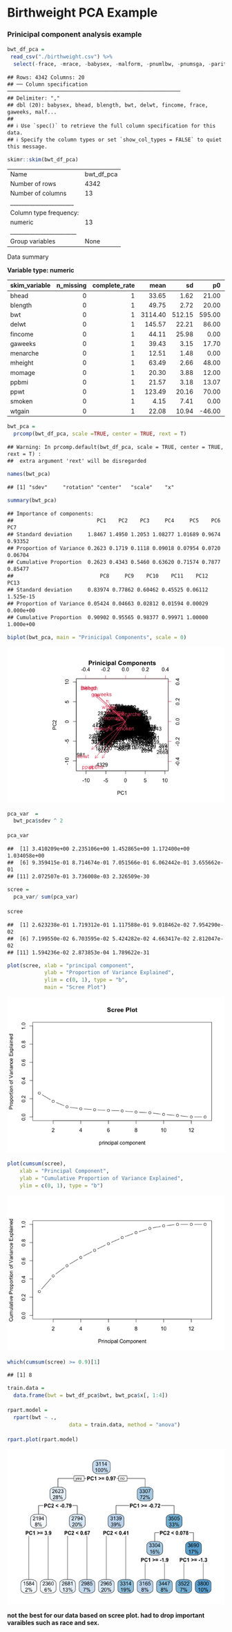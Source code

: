 Birthweight PCA Example
================

### Prinicipal component analysis example

``` r
bwt_df_pca =
 read_csv("./birthweight.csv") %>%
  select(-frace, -mrace, -babysex, -malform, -pnumlbw, -pnumsga, -parity)
```

    ## Rows: 4342 Columns: 20
    ## ── Column specification ────────────────────────────────────────────────────────
    ## Delimiter: ","
    ## dbl (20): babysex, bhead, blength, bwt, delwt, fincome, frace, gaweeks, malf...
    ## 
    ## ℹ Use `spec()` to retrieve the full column specification for this data.
    ## ℹ Specify the column types or set `show_col_types = FALSE` to quiet this message.

``` r
skimr::skim(bwt_df_pca)
```

|                                                  |            |
|:-------------------------------------------------|:-----------|
| Name                                             | bwt_df_pca |
| Number of rows                                   | 4342       |
| Number of columns                                | 13         |
| \_\_\_\_\_\_\_\_\_\_\_\_\_\_\_\_\_\_\_\_\_\_\_   |            |
| Column type frequency:                           |            |
| numeric                                          | 13         |
| \_\_\_\_\_\_\_\_\_\_\_\_\_\_\_\_\_\_\_\_\_\_\_\_ |            |
| Group variables                                  | None       |

Data summary

**Variable type: numeric**

| skim_variable | n_missing | complete_rate |    mean |     sd |     p0 |     p25 |     p50 |     p75 |   p100 | hist  |
|:--------------|----------:|--------------:|--------:|-------:|-------:|--------:|--------:|--------:|-------:|:------|
| bhead         |         0 |             1 |   33.65 |   1.62 |  21.00 |   33.00 |   34.00 |   35.00 |   41.0 | ▁▁▆▇▁ |
| blength       |         0 |             1 |   49.75 |   2.72 |  20.00 |   48.00 |   50.00 |   51.00 |   63.0 | ▁▁▁▇▁ |
| bwt           |         0 |             1 | 3114.40 | 512.15 | 595.00 | 2807.00 | 3132.50 | 3459.00 | 4791.0 | ▁▁▇▇▁ |
| delwt         |         0 |             1 |  145.57 |  22.21 |  86.00 |  131.00 |  143.00 |  157.00 |  334.0 | ▅▇▁▁▁ |
| fincome       |         0 |             1 |   44.11 |  25.98 |   0.00 |   25.00 |   35.00 |   65.00 |   96.0 | ▃▇▅▂▃ |
| gaweeks       |         0 |             1 |   39.43 |   3.15 |  17.70 |   38.30 |   39.90 |   41.10 |   51.3 | ▁▁▂▇▁ |
| menarche      |         0 |             1 |   12.51 |   1.48 |   0.00 |   12.00 |   12.00 |   13.00 |   19.0 | ▁▁▂▇▁ |
| mheight       |         0 |             1 |   63.49 |   2.66 |  48.00 |   62.00 |   63.00 |   65.00 |   77.0 | ▁▁▇▂▁ |
| momage        |         0 |             1 |   20.30 |   3.88 |  12.00 |   18.00 |   20.00 |   22.00 |   44.0 | ▅▇▂▁▁ |
| ppbmi         |         0 |             1 |   21.57 |   3.18 |  13.07 |   19.53 |   21.03 |   22.91 |   46.1 | ▃▇▁▁▁ |
| ppwt          |         0 |             1 |  123.49 |  20.16 |  70.00 |  110.00 |  120.00 |  134.00 |  287.0 | ▅▇▁▁▁ |
| smoken        |         0 |             1 |    4.15 |   7.41 |   0.00 |    0.00 |    0.00 |    5.00 |   60.0 | ▇▁▁▁▁ |
| wtgain        |         0 |             1 |   22.08 |  10.94 | -46.00 |   15.00 |   22.00 |   28.00 |   89.0 | ▁▁▇▁▁ |

``` r
bwt_pca =
  prcomp(bwt_df_pca, scale =TRUE, center = TRUE, rext = T)
```

    ## Warning: In prcomp.default(bwt_df_pca, scale = TRUE, center = TRUE, rext = T) :
    ##  extra argument 'rext' will be disregarded

``` r
names(bwt_pca) 
```

    ## [1] "sdev"     "rotation" "center"   "scale"    "x"

``` r
summary(bwt_pca)
```

    ## Importance of components:
    ##                           PC1    PC2    PC3     PC4     PC5    PC6     PC7
    ## Standard deviation     1.8467 1.4950 1.2053 1.08277 1.01689 0.9674 0.93352
    ## Proportion of Variance 0.2623 0.1719 0.1118 0.09018 0.07954 0.0720 0.06704
    ## Cumulative Proportion  0.2623 0.4343 0.5460 0.63620 0.71574 0.7877 0.85477
    ##                            PC8     PC9    PC10    PC11    PC12      PC13
    ## Standard deviation     0.83974 0.77862 0.60462 0.45525 0.06112 1.525e-15
    ## Proportion of Variance 0.05424 0.04663 0.02812 0.01594 0.00029 0.000e+00
    ## Cumulative Proportion  0.90902 0.95565 0.98377 0.99971 1.00000 1.000e+00

``` r
biplot(bwt_pca, main = "Prinicipal Components", scale = 0)
```

![](birthwt_pca_exp_files/figure-gfm/unnamed-chunk-1-1.png)<!-- -->

``` r
pca_var  =
  bwt_pca$sdev ^ 2

pca_var
```

    ##  [1] 3.410209e+00 2.235106e+00 1.452865e+00 1.172400e+00 1.034058e+00
    ##  [6] 9.359415e-01 8.714674e-01 7.051566e-01 6.062442e-01 3.655662e-01
    ## [11] 2.072507e-01 3.736008e-03 2.326509e-30

``` r
scree =
  pca_var/ sum(pca_var)

scree
```

    ##  [1] 2.623238e-01 1.719312e-01 1.117588e-01 9.018462e-02 7.954290e-02
    ##  [6] 7.199550e-02 6.703595e-02 5.424282e-02 4.663417e-02 2.812047e-02
    ## [11] 1.594236e-02 2.873853e-04 1.789622e-31

``` r
plot(scree, xlab = "principal component",
            ylab = "Proportion of Variance Explained",
            ylim = c(0, 1), type = "b",
            main = "Scree Plot")
```

![](birthwt_pca_exp_files/figure-gfm/unnamed-chunk-1-2.png)<!-- -->

``` r
plot(cumsum(scree),
    xlab = "Principal Component",
    ylab = "Cumulative Proportion of Variance Explained",
    ylim = c(0, 1), type = "b")
```

![](birthwt_pca_exp_files/figure-gfm/unnamed-chunk-1-3.png)<!-- -->

``` r
which(cumsum(scree) >= 0.9)[1]
```

    ## [1] 8

``` r
train.data =
  data.frame(bwt = bwt_df_pca$bwt, bwt_pca$x[, 1:4])

rpart.model = 
  rpart(bwt ~ .,
                    data = train.data, method = "anova")
 
rpart.plot(rpart.model)
```

![](birthwt_pca_exp_files/figure-gfm/unnamed-chunk-1-4.png)<!-- -->

**not the best for our data based on scree plot. had to drop important
varaibles such as race and sex.**
